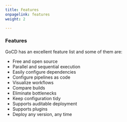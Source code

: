 ```yaml
---
title: Features
onpagelink: features
weight: 2

---
```


### **Features**

GoCD has an excellent feature list and some of them are:

- Free and open source
- Parallel and sequential execution
- Easily configure dependencies
- Configure pipelines as code
- Visualize workflows
- Compare builds
- Eliminate bottlenecks
- Keep configuration tidy
- Supports auditable deployment
- Supports plugins
- Deploy any version, any time
 
